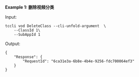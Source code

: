 **Example 1: 删除视频分类**



Input: 

```
tccli vod DeleteClass --cli-unfold-argument  \
    --ClassId 1\
    --SubAppId 1
```

Output: 
```
{
    "Response": {
        "RequestId": "6ca31e3a-6b8e-4b4e-9256-fdc700064ef3"
    }
}
```

